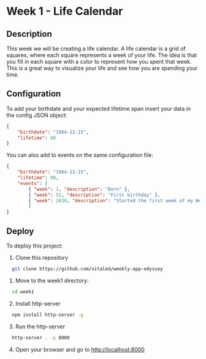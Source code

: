# Week 1 - Life Calendar

## Description

This week we will be creating a life calendar. A life calendar is a grid of squares, where each square represents a week of your life. The idea is that you fill in each square with a color to represent how you spent that week. This is a great way to visualize your life and see how you are spending your time.

## Configuration

To add your birthdate and your expected lifetime span insert your data in the config JSON object:

```json
{
    "birthdate": "1984-12-15",
    "lifetime": 80
}
```

You can also add to events on the same configuration file:

```json
{
    "birthdate": "1984-12-15",
    "lifetime": 80,
    "events": [
        { "week": 1, "description": "Born" },
        { "week": 52, "description": "First birthday" },
        { "week": 2038, "description": "Started the first week of my Weekly App Odyssey project" }
        ]
}
```

## Deploy

To deploy this project:

1) Clone this repository

```bash
  git clone https://github.com/vitaled/weekly-app-odyssey
```

1) Move to the week1 directory:

```bash
  cd week1
```

2) Install http-server

```bash
  npm install http-server -g
```

3) Run the http-server

```bash
  http-server . -p 8000
```

4) Open your browser and go to <http://localhost:8000>
